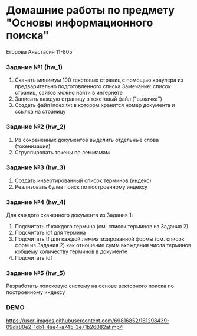 # Домашние работы по предмету "Основы информационного поиска"
Егорова Анастасия 11-805

### Задание №1 (hw_1)
1. Скачать минимум 100 текстовых страниц с помощью краулера из  предварительно  подготовленного списка
Замечание: список страниц, сайтов можно найти в интернете
2. Записать каждую страницу в  текстовый файл ("выкачка")
3. Создать файл index.txt в котором хранится номер документа и ссылка на страницу

### Задание №2 (hw_2)
1. Из сохраненных документов выделить отдельные слова (токенизация)
2. Сгруппировать  токены по леммамам

### Задание №3 (hw_3)
1. Создать инвертированный список терминов (индекс)
2. Реализовать булев поиск по построенному индексу

### Задание №4 (hw_4)
Для каждого cкаченного документа из Задания 1:
1. Подсчитать tf каждого термина (см. список терминов из Задания 2)
2. Подсчитать idf для термина
3. Подсчитать tf  для каждой лемматизированной формы (см. список форм  из Задания 2)  как  отношение сумм вхождения числа терминов  кобщему количеству терминов в документе
4. Подсчитать idf

### Задание №5 (hw_5)
Разработать поисковую систему на основе векторного поиска по 
построенному индексу

### DEMO



https://user-images.githubusercontent.com/69816852/161298439-09da80e2-1db1-4ae4-a745-3e71b26082af.mp4

